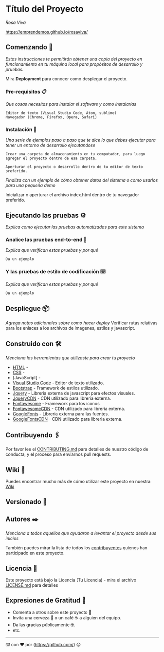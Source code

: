 # Título del Proyecto

_Rosa Viva_

https://emprendemos.github.io/rosaviva/
## Comenzando 🚀

_Estas instrucciones te permitirán obtener una copia del proyecto en funcionamiento en tu máquina local para propósitos de desarrollo y pruebas._

Mira **Deployment** para conocer como desplegar el proyecto.


### Pre-requisitos 📋

_Que cosas necesitas para instalar el software y como instalarlas_

```
Editor de texto (Visual Studio Code, Atom, sublime)
Navegador (Chrome, Firefox, Opera, Safari)
```

### Instalación 🔧

_Una serie de ejemplos paso a paso que te dice lo que debes ejecutar para tener un entorno de desarrollo ejecutandose_

```
Crear una carpeta de almacenamiento en tu computador, para luego agregar el proyecto dentro de esa carpeta.
```
```
Aperturar el proyecto o desarrollo dentro de tu editor de texto preferido.
```

_Finaliza con un ejemplo de cómo obtener datos del sistema o como usarlos para una pequeña demo_

Inicializar o aperturar el archivo index.html dentro de tu navegador preferido.

## Ejecutando las pruebas ⚙️

_Explica como ejecutar las pruebas automatizadas para este sistema_

### Analice las pruebas end-to-end 🔩

_Explica que verifican estas pruebas y por qué_

```
Da un ejemplo
```

### Y las pruebas de estilo de codificación ⌨️

_Explica que verifican estas pruebas y por qué_

```
Da un ejemplo
```

## Despliegue 📦

_Agrega notas adicionales sobre como hacer deploy_
Verificar rutas relativas para los enlaces a los archivos de imagenes, estilos y javascript.

## Construido con 🛠️

_Menciona las herramientas que utilizaste para crear tu proyecto_

* [HTML]() -
* [CSS]() -
* [JavaScript] -
* [Visual Studio Code](https://code.visualstudio.com/) - Editor de texto utilizado.
* [Bootstrap](https://getbootstrap.com/) - Framework de estilos utilizado.
* [Jquery](https://releases.jquery.com/) - Libreria externa de javascript para efectos visuales.
* [JqueryCDN](https://code.jquery.com/jquery-3.6.0.js) - CDN utilizado para libreria externa.
* [Fontawesome](https://fontawesome.com/) - Framework para los iconos
* [FontawesomeCDN](https://cdnjs.com/libraries/font-awesome) - CDN utilizado para libreria externa.
* [GoogleFonts](https://fonts.google.com/) - Libreria externa para las fuentes.
* [GoogleFontsCDN]() - CDN utilizado para libreria externa.

## Contribuyendo 🖇️

Por favor lee el [CONTRIBUTING.md](https://gist.github.com/{nombreusuario}/{repositorio}.git) para detalles de nuestro código de conducta, y el proceso para enviarnos pull requests.

## Wiki 📖

Puedes encontrar mucho más de cómo utilizar este proyecto en nuestra [Wiki](https://github.com/tu/proyecto/wiki)

## Versionado 📌



## Autores ✒️

_Menciona a todos aquellos que ayudaron a levantar el proyecto desde sus inicios_



También puedes mirar la lista de todos los [contribuyentes](https://github.com/your/project/contributors) quíenes han participado en este proyecto. 

## Licencia 📄

Este proyecto está bajo la Licencia (Tu Licencia) - mira el archivo [LICENSE.md](LICENSE.md) para detalles

## Expresiones de Gratitud 🎁

* Comenta a otros sobre este proyecto 📢
* Invita una cerveza 🍺 o un café ☕ a alguien del equipo. 
* Da las gracias públicamente 🤓.
* etc.



---
⌨️ con ❤️ por (https://github.com/) 😊
